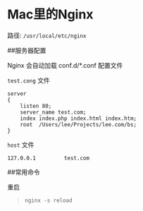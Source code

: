 # Mac里的Nginx

路径: `/usr/local/etc/nginx`

##服务器配置	

Nginx 会自动加载 conf.d/*.conf 配置文件

`test.cong` 文件

```
server
{
	listen 80;
	server_name test.com;
	index index.php index.html index.htm;
	root  /Users/lee/Projects/lee.com/bs;
}
```

`host` 文件

```
127.0.0.1	      test.com
```



##常用命令

重启

> `nginx -s reload`
